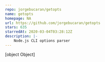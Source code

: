 ```yaml
---
repo: jorgebucaran/getopts
name: getopts
homepage: NA
url: https://github.com/jorgebucaran/getopts
stars: 635
starredAt: 2020-03-04T03:28:12Z
description: |-
    Node.js CLI options parser
---
```


[object Object]
